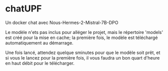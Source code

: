 # chatUPF
Un docker chat avec Nous-Hermes-2-Mistral-7B-DPO

Le modèle n'ets pas inclus pour alléger le projet, mais le répertoire 'models' est créé pour la mise en cache; la première fois, le modèle est téléchargé automatiquement au démarrage.

Une fois lancé, attendez quelque sminutes pour que le modèle soit prêt, et si vous le lancez pour la première fois, il vous faudra un bon quart d'heure en haut débit pour le télécharger. 
